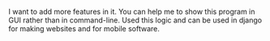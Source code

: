 I want to add more features in it.
You can help me to show this program in GUI rather than in command-line.
Used this logic and can be used in django for making websites and for mobile software.
